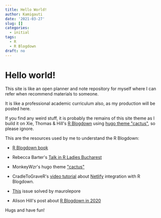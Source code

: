 ```yaml
---
title: Hello World!
author: Kamigauti
date: '2021-03-27'
slug: []
categories:
  - initial
tags:
  - R
  - R Blogdown
draft: no
---
```


# Hello world!

This site is like an open planner and note repository for myself where I can refer when recommend materials to someone.

It is like a professional academic curriculum also, as my production will be posted here.

If you find any weird stuff, it is probably the remains of this site theme as I build it on Xie, Thomas & Hill's [R Blogdown](https://bookdown.org/yihui/blogdown/) using [hugo theme "cactus"](https://github.com/monkeyWzr/hugo-theme-cactus), so please ignore.

This are the resources used by me to understand the R Blogdown:

-   [R Blogdown book](https://bookdown.org/yihui/blogdown/)

-   Rebecca Barter's [Talk in R Ladies Bucharest](https://www.youtube.com/watch?v=f6kyYjCVAs0&t=3322s)

-   MonkeyWzr's hugo theme ["cactus"](https://github.com/monkeyWzr/hugo-theme-cactus)

-   CradleToGraveR's [video tutorial](https://www.youtube.com/watch?v=fq_AYx874gs&t=819s) about [Netlify](https://www.netlify.com) integration with R Blogdown.

-   [This](https://github.com/rstudio/blogdown/issues/114) issue solved by maurolepore

-   Alison Hill's post about [R Blogdown in 2020](https://alison.rbind.io/post/new-year-new-blogdown/#step-4-create-content)

Hugs and have fun!
